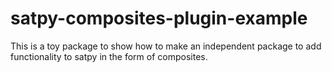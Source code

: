 # satpy-composites-plugin-example

This is a toy package to show how to make an independent package to add functionality to satpy in the form of composites.
